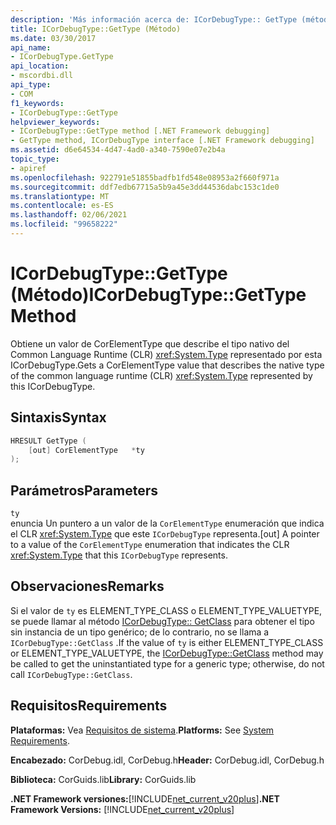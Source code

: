 ```yaml
---
description: 'Más información acerca de: ICorDebugType:: GetType (método)'
title: ICorDebugType::GetType (Método)
ms.date: 03/30/2017
api_name:
- ICorDebugType.GetType
api_location:
- mscordbi.dll
api_type:
- COM
f1_keywords:
- ICorDebugType::GetType
helpviewer_keywords:
- ICorDebugType::GetType method [.NET Framework debugging]
- GetType method, ICorDebugType interface [.NET Framework debugging]
ms.assetid: d6e64534-4d47-4ad0-a340-7590e07e2b4a
topic_type:
- apiref
ms.openlocfilehash: 922791e51855badfb1fd548e08953a2f660f971a
ms.sourcegitcommit: ddf7edb67715a5b9a45e3dd44536dabc153c1de0
ms.translationtype: MT
ms.contentlocale: es-ES
ms.lasthandoff: 02/06/2021
ms.locfileid: "99658222"
---
```

# <a name="icordebugtypegettype-method"></a><span data-ttu-id="7c649-103">ICorDebugType::GetType (Método)</span><span class="sxs-lookup"><span data-stu-id="7c649-103">ICorDebugType::GetType Method</span></span>

<span data-ttu-id="7c649-104">Obtiene un valor de CorElementType que describe el tipo nativo del Common Language Runtime (CLR) <xref:System.Type> representado por esta ICorDebugType.</span><span class="sxs-lookup"><span data-stu-id="7c649-104">Gets a CorElementType value that describes the native type of the common language runtime (CLR) <xref:System.Type> represented by this ICorDebugType.</span></span>  
  
## <a name="syntax"></a><span data-ttu-id="7c649-105">Sintaxis</span><span class="sxs-lookup"><span data-stu-id="7c649-105">Syntax</span></span>  
  
```cpp  
HRESULT GetType (  
    [out] CorElementType   *ty  
);  
```  
  
## <a name="parameters"></a><span data-ttu-id="7c649-106">Parámetros</span><span class="sxs-lookup"><span data-stu-id="7c649-106">Parameters</span></span>  

 `ty`  
 <span data-ttu-id="7c649-107">enuncia Un puntero a un valor de la `CorElementType` enumeración que indica el CLR <xref:System.Type> que este `ICorDebugType` representa.</span><span class="sxs-lookup"><span data-stu-id="7c649-107">[out] A pointer to a value of the `CorElementType` enumeration that indicates the CLR <xref:System.Type> that this `ICorDebugType` represents.</span></span>  
  
## <a name="remarks"></a><span data-ttu-id="7c649-108">Observaciones</span><span class="sxs-lookup"><span data-stu-id="7c649-108">Remarks</span></span>  

 <span data-ttu-id="7c649-109">Si el valor de `ty` es ELEMENT_TYPE_CLASS o ELEMENT_TYPE_VALUETYPE, se puede llamar al método [ICorDebugType:: GetClass](icordebugtype-getclass-method.md) para obtener el tipo sin instancia de un tipo genérico; de lo contrario, no se llama a `ICorDebugType::GetClass` .</span><span class="sxs-lookup"><span data-stu-id="7c649-109">If the value of `ty` is either ELEMENT_TYPE_CLASS or ELEMENT_TYPE_VALUETYPE, the [ICorDebugType::GetClass](icordebugtype-getclass-method.md) method may be called to get the uninstantiated type for a generic type; otherwise, do not call `ICorDebugType::GetClass`.</span></span>  
  
## <a name="requirements"></a><span data-ttu-id="7c649-110">Requisitos</span><span class="sxs-lookup"><span data-stu-id="7c649-110">Requirements</span></span>  

 <span data-ttu-id="7c649-111">**Plataformas:** Vea [Requisitos de sistema](../../get-started/system-requirements.md).</span><span class="sxs-lookup"><span data-stu-id="7c649-111">**Platforms:** See [System Requirements](../../get-started/system-requirements.md).</span></span>  
  
 <span data-ttu-id="7c649-112">**Encabezado:** CorDebug.idl, CorDebug.h</span><span class="sxs-lookup"><span data-stu-id="7c649-112">**Header:** CorDebug.idl, CorDebug.h</span></span>  
  
 <span data-ttu-id="7c649-113">**Biblioteca:** CorGuids.lib</span><span class="sxs-lookup"><span data-stu-id="7c649-113">**Library:** CorGuids.lib</span></span>  
  
 <span data-ttu-id="7c649-114">**.NET Framework versiones:**[!INCLUDE[net_current_v20plus](../../../../includes/net-current-v20plus-md.md)]</span><span class="sxs-lookup"><span data-stu-id="7c649-114">**.NET Framework Versions:** [!INCLUDE[net_current_v20plus](../../../../includes/net-current-v20plus-md.md)]</span></span>
